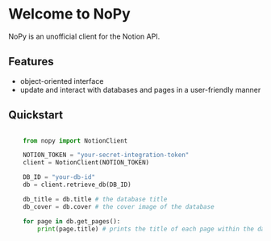 # Welcome to NoPy

NoPy is an unofficial client for the Notion API.

## Features

- object-oriented interface
- update and interact with databases and pages in a user-friendly manner

## Quickstart

```python

    from nopy import NotionClient

    NOTION_TOKEN = "your-secret-integration-token"
    client = NotionClient(NOTION_TOKEN)

    DB_ID = "your-db-id"
    db = client.retrieve_db(DB_ID)

    db_title = db.title # the database title
    db_cover = db.cover # the cover image of the database

    for page in db.get_pages():
        print(page.title) # prints the title of each page within the database

```
